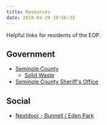 ```yaml
---
title: Resources
date: 2018-04-29 10:56:33
---
```


Helpful links for residents of the EOP.

Government
----------

  * [Seminole County](https://www.seminolecountyfl.gov) 
    * [Solid Waste](https://www.seminolecountyfl.gov/departments-services/environmental-services/solid-waste-management/)
  * [Seminole County Sheriff's Office](https://www.seminolesheriff.org)

Social
------

  * [Nextdoor - Bunnell / Eden Park](https://nextdoor.com/invite/hhgccccgdypuqvbgfdda)